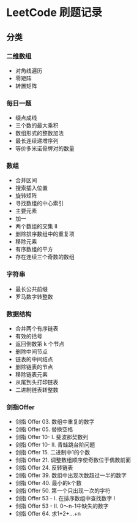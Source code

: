 # LeetCode 刷题记录

## 分类

### 二维数组
- 对角线遍历
- 零矩阵
- 转置矩阵

### 每日一题
- 缀点成线
- 三个数的最大乘积
- 数组形式的整数加法
- 最长连续递增序列
- 等价多米诺骨牌对的数量

### 数组
- 合并区间
- 搜索插入位置
- 旋转矩阵
- 寻找数组的中心索引
- 主要元素
- 加一
- 两个数组的交集 II
- 删除排序数组中的重复项
- 移除元素
- 有序数组的平方
- 存在连续三个奇数的数组

### 字符串
- 最长公共前缀
- 罗马数字转整数

### 数据结构
- 合并两个有序链表
- 有效的括号
- 返回倒数第 k 个节点
- 删除中间节点
- 链表的中间结点
- 删除链表的节点
- 移除链表元素
- 从尾到头打印链表
- 二进制链表转整数

### 剑指Offer
- 剑指 Offer 03. 数组中重复的数字
- 剑指 Offer 05. 替换空格
- 剑指 Offer 10- I. 斐波那契数列
- 剑指 Offer 10- II. 青蛙跳台阶问题
- 剑指 Offer 15. 二进制中1的个数
- 剑指 Offer 21. 调整数组顺序使奇数位于偶数前面
- 剑指 Offer 24. 反转链表
- 剑指 Offer 39. 数组中出现次数超过一半的数字
- 剑指 Offer 40. 最小的k个数
- 剑指 Offer 50. 第一个只出现一次的字符
- 剑指 Offer 53 - I. 在排序数组中查找数字 I
- 剑指 Offer 53 - II. 0～n-1中缺失的数字
- 剑指 Offer 64. 求1+2+…+n
